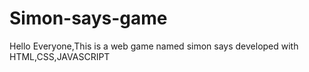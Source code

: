 # Simon-says-game
Hello Everyone,This is a web game named simon says developed with HTML,CSS,JAVASCRIPT
